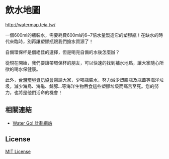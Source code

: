 
飲水地圖
========

http://watermap.teia.tw/

一個600ml的瓶裝水，需要耗費600ml的6~7倍水量製造它的塑膠瓶！在缺水的時代來臨時，別再讓塑膠瓶跟我們搶水資源了！

自備環保杯是個絕佳的選擇，但是喝完自備的水後怎麼辦？

從現在開始，我們要讓帶環保杯的朋友，可以快速的找到補水地點，讓大家隨心所欲的喝水保健康。

此外，[台灣環境資訊協會](http://www.e-info.org.tw/)懇請大家，少喝瓶裝水，努力減少塑膠瓶及瓶蓋等海洋垃圾，減少海鳥、海龜、鯨豚…等海洋生物吞食這些塑膠垃圾而痛苦至死。您的努力，也將是他們活命的機會！

相關連結
--------

* [Water Go! 計劃網站](http://watergo.teia.tw/)

License
-------

[MIT License](http://mit-license.org/)

